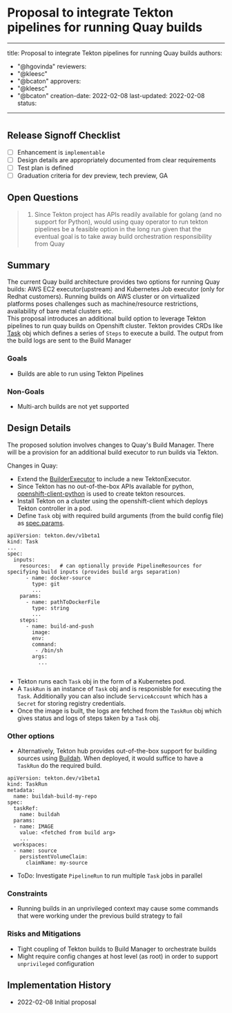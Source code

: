 # Proposal to integrate Tekton pipelines for running Quay builds

---
title: Proposal to integrate Tekton pipelines for running Quay builds 
authors:
  - "@hgovinda"
reviewers:
  - "@kleesc"
  - "@bcaton"
approvers:
  - "@kleesc"
  - "@bcaton"
creation-date: 2022-02-08 
last-updated: 2022-02-08 
status: 
---

# 

## Release Signoff Checklist

- [ ] Enhancement is `implementable`
- [ ] Design details are appropriately documented from clear requirements
- [ ] Test plan is defined
- [ ] Graduation criteria for dev preview, tech preview, GA

## Open Questions

> 1. Since Tekton project has APIs readily available for golang (and no support for Python), would using quay operator to run tekton pipelines be a feasible option in the long run given that the eventual goal is to take away build orchestration responsibility from Quay


## Summary

The current Quay build architecture provides two options for running Quay builds: AWS EC2 executor(upstream) and Kubernetes Job executor (only for Redhat customers). Running builds on AWS cluster or on virtualized platforms poses challenges such as machine/resource restrictions, availability of bare metal clusters etc.  
This proposal introduces an additional build option to leverage Tekton pipelines to run quay builds on Openshift cluster. Tekton provides CRDs like [Task](https://tekton.dev/docs/pipelines/tasks/#overview) obj which defines a series of `Steps` to execute a build. The output from the build logs are sent to the Build Manager

### Goals

- Builds are able to run using Tekton Pipelines


### Non-Goals

- Multi-arch builds are not yet supported


## Design Details

The proposed solution involves changes to Quay's Build Manager. There will be a provision for an additional build executor to run builds via Tekton. 

Changes in Quay: 
- Extend the [BuilderExecutor](https://github.com/quay/quay/blob/master/buildman/manager/executor.py#L88) to include a new TektonExecutor. 
- Since Tekton has no out-of-the-box APIs available for python, [openshift-client-python](https://github.com/openshift/openshift-client-python) is used to create tekton resources.
- Install Tekton on a cluster using the openshift-client which deploys Tekton controller in a pod. 
- Define `Task` obj with required build arguments (from the build config file) as [spec.params](https://tekton.dev/docs/pipelines/tasks/#specifying-parameters). 

```Task
apiVersion: tekton.dev/v1beta1
kind: Task
...
spec:
  inputs:
    resources:   # can optionally provide PipelineResources for specifying build inputs (provides build args separation)
      - name: docker-source
        type: git
        ...
    params:
      - name: pathToDockerFile
        type: string
        ...
    steps:
      - name: build-and-push
        image: 
        env:
        command:
         - /bin/sh
        args:
          ...
      
```

- Tekton runs each `Task` obj in the form of a Kubernetes pod.
- A `TaskRun` is an instance of `Task` obj and is responisble for executing the `Task`. Additionally you can also include `ServiceAccount` which has a `Secret` for storing registry credentials.
- Once the image is built, the logs are fetched from the `TaskRun` obj which gives status and logs of steps taken by a `Task` obj.

### Other options
- Alternatively, Tekton hub provides out-of-the-box support for building sources using [Buildah](https://hub.tekton.dev/tekton/task/buildah). When deployed, it would suffice to have a `TaskRun` do the required build.
```
apiVersion: tekton.dev/v1beta1
kind: TaskRun
metadata:
  name: buildah-build-my-repo
spec:
  taskRef:
    name: buildah
  params:
  - name: IMAGE
    value: <fetched from build arg>
    ...
  workspaces:
  - name: source
    persistentVolumeClaim:
      claimName: my-source
```
- ToDo: Investigate `PipelineRun` to run multiple `Task` jobs in parallel


### Constraints

- Running builds in an unprivileged context may cause some commands that were working under the previous build strategy to fail

### Risks and Mitigations

- Tight coupling of Tekton builds to Build Manager to orchestrate builds 
- Might require config changes at host level (as root) in order to support `unprivileged` configuration

## Implementation History

- 2022-02-08 Initial proposal
